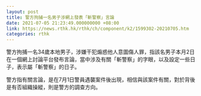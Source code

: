 ```yaml
---
layout: post
title: 警方拘捕一名男子涉網上發表「斬警察」言論
date: 2021-07-05 21:23:49.000000000 +08:00
link: https://news.rthk.hk/rthk/ch/component/k2/1599302-20210705.htm
categories: rthk
---
```


警方拘捕一名34歲本地男子，涉嫌干犯煽惑他人意圖傷人罪，指該名男子本月2日在一個網上討論平台發布言論，當中涉及有關「斬警察」的字眼，以及設定一些日子，表示屬「斬警察」的日子。

警方指有關言論，是在7月1日警員遇襲案件後出現，相信與該案件有關，對於背後是有否組織操縱，則是警方的調查方向。
